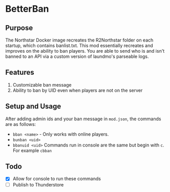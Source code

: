 # BetterBan

## Purpose

The Northstar Docker image recreates the R2Northstar folder on each startup, which contains banlist.txt. This mod essentially recreates and improves on the ability to ban players. You are able to send who is and isn't banned to an API via a custom version of laundmo's parseable logs.

## Features

1. Customizable ban message
2. Ability to ban by UID even when players are not on the server

## Setup and Usage

After adding admin ids and your ban message in `mod.json`, the commands are as follows:

- `bban <name>` - Only works with online players.
- `bunban <uid>`
- `bbanuid <uid>`
Commands run in console are the same but begin with `c`. For example `cbban`

## Todo

- [x] Allow for console to run these commands
- [ ] Publish to Thunderstore